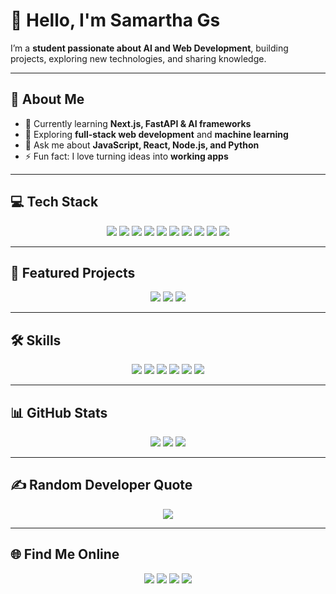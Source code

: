 # 👋 Hello, I'm Samartha Gs

I’m a **student passionate about AI and Web Development**, building projects, exploring new technologies, and sharing knowledge.  

---

## 🌟 About Me
- 🔭 Currently learning **Next.js, FastAPI & AI frameworks**  
- 🌱 Exploring **full-stack web development** and **machine learning**  
- 💬 Ask me about **JavaScript, React, Node.js, and Python**  
- ⚡ Fun fact: I love turning ideas into **working apps**  

---

## 💻 Tech Stack
<p align="center">
  <img src="https://img.shields.io/badge/JavaScript-F7DF1E?style=for-the-badge&logo=javascript&logoColor=black" />
  <img src="https://img.shields.io/badge/TypeScript-3178C6?style=for-the-badge&logo=typescript&logoColor=white" />
  <img src="https://img.shields.io/badge/Node.js-339933?style=for-the-badge&logo=node.js&logoColor=white" />
  <img src="https://img.shields.io/badge/React-61DAFB?style=for-the-badge&logo=react&logoColor=black" />
  <img src="https://img.shields.io/badge/Next.js-000000?style=for-the-badge&logo=next.js&logoColor=white" />
  <img src="https://img.shields.io/badge/FastAPI-009688?style=for-the-badge&logo=fastapi&logoColor=white" />
  <img src="https://img.shields.io/badge/Flask-000000?style=for-the-badge&logo=flask&logoColor=white" />
  <img src="https://img.shields.io/badge/TailwindCSS-38B2AC?style=for-the-badge&logo=tailwind-css&logoColor=white" />
  <img src="https://img.shields.io/badge/Firebase-FFCA28?style=for-the-badge&logo=firebase&logoColor=black" />
  <img src="https://img.shields.io/badge/GitHub-181717?style=for-the-badge&logo=github&logoColor=white" />
</p>

---

## 🚀 Featured Projects
<p align="center">
  <a href="https://yourprojectlink.com"><img src="https://img.shields.io/badge/Websam-Portfolio-blue?style=for-the-badge&logo=appveyor&logoColor=white" /></a>
  <a href="https://yourprojectlink.com"><img src="https://img.shields.io/badge/AI_Chatbot-FastAPI-green?style=for-the-badge&logo=python&logoColor=white" /></a>
  <a href="https://yourprojectlink.com"><img src="https://img.shields.io/badge/Socket.io_Chat-NodeJS-red?style=for-the-badge&logo=javascript&logoColor=white" /></a>
</p>

---

## 🛠 Skills
<p align="center">
  <img src="https://img.shields.io/badge/JavaScript-Expert-F7DF1E?style=for-the-badge&logo=javascript&logoColor=black" />
  <img src="https://img.shields.io/badge/Python-Advanced-3776AB?style=for-the-badge&logo=python&logoColor=white" />
  <img src="https://img.shields.io/badge/React-Advanced-61DAFB?style=for-the-badge&logo=react&logoColor=black" />
  <img src="https://img.shields.io/badge/Node.js-Intermediate-339933?style=for-the-badge&logo=node.js&logoColor=white" />
  <img src="https://img.shields.io/badge/Next.js-Intermediate-000000?style=for-the-badge&logo=next.js&logoColor=white" />
  <img src="https://img.shields.io/badge/FastAPI-Beginner-009688?style=for-the-badge&logo=fastapi&logoColor=white" />
</p>

---

## 📊 GitHub Stats
<p align="center">
  <img src="https://github-readme-stats.vercel.app/api?username=samarthags&theme=dracula&show_icons=true&include_all_commits=true&count_private=true" />
  <img src="https://github-readme-streak-stats.herokuapp.com/?user=samarthags&theme=dracula" />
  <img src="https://github-readme-stats.vercel.app/api/top-langs/?username=samarthags&theme=dracula&layout=compact" />
</p>

---

## ✍️ Random Developer Quote
<p align="center">
  <img src="https://quotes-github-readme.vercel.app/api?type=vertical&theme=dark" />
</p>

---

## 🌐 Find Me Online
<p align="center">
  <a href="https://instagram.com/epic___32"><img src="https://img.shields.io/badge/Instagram-E4405F?style=for-the-badge&logo=Instagram&logoColor=white" /></a>
  <a href="https://linkedin.com/in/samarthags"><img src="https://img.shields.io/badge/LinkedIn-0077B5?style=for-the-badge&logo=LinkedIn&logoColor=white" /></a>
  <a href="https://medium.com/@samarthags"><img src="https://img.shields.io/badge/Medium-000000?style=for-the-badge&logo=Medium&logoColor=white" /></a>
  <a href="https://x.com/epic___32"><img src="https://img.shields.io/badge/X-000000?style=for-the-badge&logo=X&logoColor=white" /></a>
</p>